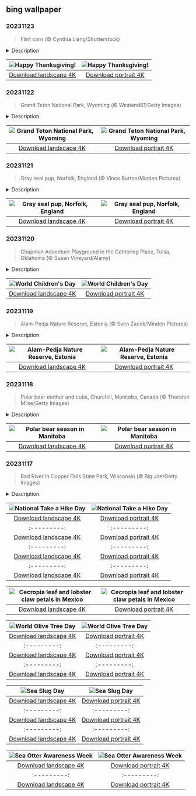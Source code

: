 ## bing wallpaper

### 20231123

> Flint corn (© Cynthia Liang/Shutterstock)

<details>
<summary>Description</summary>

> While people gather across the country for feasts of turkey, mashed potatoes, and stuffing, you may wonder about the origins of Thanksgiving. Early English settlers had plenty to be thankful for, whether surviving the long voyage to America or the first harsh winters. Written records tell of an early thanksgiving shared between Plymouth Pilgrims and Wampanoag Native Americans, who provided a harvest of corn, deer, and turkey. There were many early days of thanksgiving, but an official, national celebration was proclaimed by George Washington in 1789, and has been a part of our holiday season ever since. Today, we wish you good company and plenty of things to be thankful for. Happy Thanksgiving!
> 
> 
> 
> 

</details>

| ![Happy Thanksgiving!](https://cn.bing.com/th?id=OHR.FlintCorn_EN-US2819178375_UHD.jpg&pid=hp&w=400&h=224&rs=1&c=4) | ![Happy Thanksgiving!](https://cn.bing.com/th?id=OHR.FlintCorn_EN-US2819178375_1080x1920.jpg&pid=hp&w=155&h=315&rs=1&c=4) |
|:---------:|:---------:|
| [Download landscape 4K](https://cn.bing.com/th?id=OHR.FlintCorn_EN-US2819178375_UHD.jpg) | [Download portrait 4K](https://cn.bing.com/th?id=OHR.FlintCorn_EN-US2819178375_1080x1920.jpg) |

### 20231122

> Grand Teton National Park, Wyoming (© Westend61/Getty Images)

<details>
<summary>Description</summary>

> Today's image gives us a glimpse of beautiful Grand Teton National Park, in our least populous state, Wyoming. The park, established in 1929, encompasses lakes, the Snake River, and the Teton Range, famed for its series of sharp, jagged peaks. Bring your binoculars with you, and if it's summertime, be on the lookout for pronghorn, which travel about 150 miles to get there from Wyoming's Upper Green River Basin. They aren't the only creatures to visit seasonally; elk and bison are also summer visitors. These migrations play a vital role in the ecosystem of Grand Teton National Park. The animals help disperse seeds and are also food for predators.
> 
> 
> 
> 

</details>

| ![Grand Teton National Park, Wyoming](https://cn.bing.com/th?id=OHR.SnakeRiverTeton_EN-US2749569171_UHD.jpg&pid=hp&w=400&h=224&rs=1&c=4) | ![Grand Teton National Park, Wyoming](https://cn.bing.com/th?id=OHR.SnakeRiverTeton_EN-US2749569171_1080x1920.jpg&pid=hp&w=155&h=315&rs=1&c=4) |
|:---------:|:---------:|
| [Download landscape 4K](https://cn.bing.com/th?id=OHR.SnakeRiverTeton_EN-US2749569171_UHD.jpg) | [Download portrait 4K](https://cn.bing.com/th?id=OHR.SnakeRiverTeton_EN-US2749569171_1080x1920.jpg) |

### 20231121

> Gray seal pup, Norfolk, England (© Vince Burton/Minden Pictures)

<details>
<summary>Description</summary>

> Here in Norfolk, on the east coast of England, a seasonal wildlife spectacle is underway. Between early November and January, thousands of gray seal pups are born on the shoreline, a little earlier than those on US coasts. The seal moms feed their pups on the beach for three weeks, during which time the pups gain about 4.5 pounds a day. They stay on the beach until they shed their pale fur to make way for a waterproof, mottled gray coat. Then it's time to head to the sea and learn to hunt for themselves.
> 
> 
> 
> 

</details>

| ![Gray seal pup, Norfolk, England](https://cn.bing.com/th?id=OHR.HelloSeal_EN-US2666982656_UHD.jpg&pid=hp&w=400&h=224&rs=1&c=4) | ![Gray seal pup, Norfolk, England](https://cn.bing.com/th?id=OHR.HelloSeal_EN-US2666982656_1080x1920.jpg&pid=hp&w=155&h=315&rs=1&c=4) |
|:---------:|:---------:|
| [Download landscape 4K](https://cn.bing.com/th?id=OHR.HelloSeal_EN-US2666982656_UHD.jpg) | [Download portrait 4K](https://cn.bing.com/th?id=OHR.HelloSeal_EN-US2666982656_1080x1920.jpg) |

### 20231120

> Chapman Adventure Playground in the Gathering Place, Tulsa, Oklahoma (© Susan Vineyard/Alamy)

<details>
<summary>Description</summary>

> Children are the future and ensuring their well-being is fundamental to a thriving society. World Children's Day marks the day in 1989 that the UN General Assembly adopted the Convention on the Rights of the Child, an international treaty setting out children's rights all over the world.
> 
> To mark the day, we are at the Gathering Place in Tulsa, Oklahoma, where inventive playgrounds sit side-by-side with green spaces and scenic trails. Play is an important part of childhood and the park's adventure playground is designed to appeal to children at different stages of development, and with different physical abilities. With its creative tunnels, towering treehouses, twisted slides, play gardens, and water areas, children can explore, learn, and let their imaginations soar.
> 
> 

</details>

| ![World Children's Day](https://cn.bing.com/th?id=OHR.ChapmanAdventure_EN-US2522291999_UHD.jpg&pid=hp&w=400&h=224&rs=1&c=4) | ![World Children's Day](https://cn.bing.com/th?id=OHR.ChapmanAdventure_EN-US2522291999_1080x1920.jpg&pid=hp&w=155&h=315&rs=1&c=4) |
|:---------:|:---------:|
| [Download landscape 4K](https://cn.bing.com/th?id=OHR.ChapmanAdventure_EN-US2522291999_UHD.jpg) | [Download portrait 4K](https://cn.bing.com/th?id=OHR.ChapmanAdventure_EN-US2522291999_1080x1920.jpg) |

### 20231119

> Alam-Pedja Nature Reserve, Estonia (© Sven Zacek/Minden Pictures)

<details>
<summary>Description</summary>

> Among Estonia's stunning natural sites is the Alam-Pedja Nature Reserve, covering 132 square miles of wilderness in the heart of the country. This occasionally ice-covered, vast area of wetlands, forests, and rivers is the largest natural reserve in Estonia. From the majestic white-tailed eagle to the elusive black stork, more than 200 bird species can be found here. The landscape is a tapestry of aquatic forests: still water, bog, and floodplain forests. Winding trails and boardwalks invite explorers to craft their own adventures.
> 
> 
> 
> 

</details>

| ![Alam-Pedja Nature Reserve, Estonia](https://cn.bing.com/th?id=OHR.FrozenBog_EN-US2448711069_UHD.jpg&pid=hp&w=400&h=224&rs=1&c=4) | ![Alam-Pedja Nature Reserve, Estonia](https://cn.bing.com/th?id=OHR.FrozenBog_EN-US2448711069_1080x1920.jpg&pid=hp&w=155&h=315&rs=1&c=4) |
|:---------:|:---------:|
| [Download landscape 4K](https://cn.bing.com/th?id=OHR.FrozenBog_EN-US2448711069_UHD.jpg) | [Download portrait 4K](https://cn.bing.com/th?id=OHR.FrozenBog_EN-US2448711069_1080x1920.jpg) |

### 20231118

> Polar bear mother and cubs, Churchill, Manitoba, Canada (© Thorsten Milse/Getty Images)

<details>
<summary>Description</summary>

> On the shore of Hudson Bay, the Canadian town of Churchill, Manitoba is remote, but the sights are worth the journey. From beluga whales and northern lights to the shipwreck of the SS Ithaka and the Sea Walls murals, there are many surprises here. Moreover, it is also known as the 'polar bear capital of the world', thanks to its seasonal visitors. From October to November, these white giants pass through, waiting for Hudson Bay to freeze over so they can head out to hunt seals. Tourists can safely watch polar bears from the comfort of custom-built vehicles and a so-called 'polar bear jail' helps to manage bear-human interactions. Are you ready for a wild adventure that'll send chills down your spine, but in a good way?
> 
> 
> 
> 

</details>

| ![Polar bear season in Manitoba](https://cn.bing.com/th?id=OHR.MilsePolarBear_EN-US1615028560_UHD.jpg&pid=hp&w=400&h=224&rs=1&c=4) | ![Polar bear season in Manitoba](https://cn.bing.com/th?id=OHR.MilsePolarBear_EN-US1615028560_1080x1920.jpg&pid=hp&w=155&h=315&rs=1&c=4) |
|:---------:|:---------:|
| [Download landscape 4K](https://cn.bing.com/th?id=OHR.MilsePolarBear_EN-US1615028560_UHD.jpg) | [Download portrait 4K](https://cn.bing.com/th?id=OHR.MilsePolarBear_EN-US1615028560_1080x1920.jpg) |

### 20231117

> Bad River in Copper Falls State Park, Wisconsin (© Big Joe/Getty Images)

<details>
<summary>Description</summary>

> Take a hike, buddy! No, not the 'get out of here' version but the 'get out there' version. It's time to lace up those boots and take advantage of our national trails, which span over 91,000 miles. Back in the 1960s, President Lyndon B. Johnson signed the National Trails System Act into law, to preserve, promote, and develop scenic and historic trails across the country. Can't decide where to start? Our homepage image offers up one option which is awash with fall colors—Copper Falls State Park in Wisconsin. With 17 miles of trails along the Bad River, past waterfalls and ancient lava flows, this park has a lot to offer. Whether it's a rugged mountain path, a serene forest walk, or an oceanside stroll, this country has a trail waiting for you. But remember to respect nature, follow 'leave no trace' principles, and take nothing but photographs. Happy hiking!
> 
> 
> 
> 

</details>

| ![National Take a Hike Day](https://cn.bing.com/th?id=OHR.BadRiver_EN-US1270508214_UHD.jpg&pid=hp&w=400&h=224&rs=1&c=4) | ![National Take a Hike Day](https://cn.bing.com/th?id=OHR.BadRiver_EN-US1270508214_1080x1920.jpg&pid=hp&w=155&h=315&rs=1&c=4) |
|:---------:|:---------:|
| [Download landscape 4K](https://cn.bing.com/th?id=OHR.BadRiver_EN-US1270508214_UHD.jpg) | [Download portrait 4K](https://cn.bing.com/th?id=OHR.BadRiver_EN-US1270508214_1080x1920.jpg) |ekSweden_EN-US8292531624_1080x1920.jpg) |load landscape 4K](https://cn.bing.com/th?id=OHR.RussellLupines_EN-US8017518812_UHD.jpg) | [Download portrait 4K](https://cn.bing.com/th?id=OHR.RussellLupines_EN-US8017518812_1080x1920.jpg) |jpg) | [Download portrait 4K](https://cn.bing.com/th?id=OHR.DiwaliAyodhya_EN-US7782727326_1080x1920.jpg) |(https://cn.bing.com/th?id=OHR.BadlandsSunrise_EN-US7576048436_1080x1920.jpg) |
|:---------:|:---------:|
| [Download landscape 4K](https://cn.bing.com/th?id=OHR.NorwayBirch_ZH-CN5482311438_UHD.jpg) | [Download portrait 4K](https://cn.bing.com/th?id=OHR.NorwayBirch_ZH-CN5482311438_1080x1920.jpg) |https://cn.bing.com/th?id=OHR.LagoPehoe_EN-US6983781896_UHD.jpg) | [Download portrait 4K](https://cn.bing.com/th?id=OHR.LagoPehoe_EN-US6983781896_1080x1920.jpg) |m/th?id=OHR.BisonSnow_EN-US6764351912_UHD.jpg&pid=hp&w=400&h=224&rs=1&c=4) | ![National Bison Day](https://cn.bing.com/th?id=OHR.BisonSnow_EN-US6764351912_1080x1920.jpg&pid=hp&w=155&h=315&rs=1&c=4) |
|:---------:|:---------:|
| [Download landscape 4K](https://cn.bing.com/th?id=OHR.BisonSnow_EN-US6764351912_UHD.jpg) | [Download portrait 4K](https://cn.bing.com/th?id=OHR.BisonSnow_EN-US6764351912_1080x1920.jpg) |6_UHD.jpg) | [Download portrait 4K](https://cn.bing.com/th?id=OHR.DeathValleySalt_EN-US1068737086_1080x1920.jpg) |N-US0948108910_1080x1920.jpg) |ing.com/th?id=OHR.EagleTree_EN-US8588984234_1080x1920.jpg) |d portrait 4K](https://cn.bing.com/th?id=OHR.SurfSanDiego_EN-US0761983664_1080x1920.jpg) |?id=OHR.CormorantBridge_EN-US1902862286_1080x1920.jpg) |om/th?id=OHR.AmericanWetlands_EN-US1844827155_1080x1920.jpg&pid=hp&w=155&h=315&rs=1&c=4) |
|:---------:|:---------:|
| [Download landscape 4K](https://cn.bing.com/th?id=OHR.AmericanWetlands_EN-US1844827155_UHD.jpg) | [Download portrait 4K](https://cn.bing.com/th?id=OHR.AmericanWetlands_EN-US1844827155_1080x1920.jpg) |9784_UHD.jpg) | [Download portrait 4K](https://cn.bing.com/th?id=OHR.RedPlanetDay_EN-US9693219784_1080x1920.jpg) |r claw is often cultivated as an ornamental plant for tropical gardens. Gardeners looking to attract birds love the Heliconia because its plentiful nectar draws hummingbirds to its downward-facing flowers. Those same flowers have special recognition in Bolivia as 'patujú,' the national flower, which appears on one of the country's flags.
> 
> 

</details>

| ![Cecropia leaf and lobster claw petals in Mexico](https://cn.bing.com/th?id=OHR.Cecropia_EN-US9602789937_UHD.jpg&pid=hp&w=400&h=224&rs=1&c=4) | ![Cecropia leaf and lobster claw petals in Mexico](https://cn.bing.com/th?id=OHR.Cecropia_EN-US9602789937_1080x1920.jpg&pid=hp&w=155&h=315&rs=1&c=4) |
|:---------:|:---------:|
| [Download landscape 4K](https://cn.bing.com/th?id=OHR.Cecropia_EN-US9602789937_UHD.jpg) | [Download portrait 4K](https://cn.bing.com/th?id=OHR.Cecropia_EN-US9602789937_1080x1920.jpg) |though olive trees do not grow very tall, usually no more than 30 feet, they live a very long time. One of the oldest known trees in the world, in Portugal, is believed to be 3,350 years old. Many live for millennia, their trunks growing thick and gnarled, and their branches bearing fruit century after century. As civilizations rise and fall around them, these hardy trees remain resilient and steadfast.
> 
> 

</details>

| ![World Olive Tree Day](https://cn.bing.com/th?id=OHR.OliveTreeDay_EN-US9460125670_UHD.jpg&pid=hp&w=400&h=224&rs=1&c=4) | ![World Olive Tree Day](https://cn.bing.com/th?id=OHR.OliveTreeDay_EN-US9460125670_1080x1920.jpg&pid=hp&w=155&h=315&rs=1&c=4) |
|:---------:|:---------:|
| [Download landscape 4K](https://cn.bing.com/th?id=OHR.OliveTreeDay_EN-US9460125670_UHD.jpg) | [Download portrait 4K](https://cn.bing.com/th?id=OHR.OliveTreeDay_EN-US9460125670_1080x1920.jpg) |pid=hp&w=155&h=315&rs=1&c=4) |
|:---------:|:---------:|
| [Download landscape 4K](https://cn.bing.com/th?id=OHR.MonksMound_EN-US9323884241_UHD.jpg) | [Download portrait 4K](https://cn.bing.com/th?id=OHR.MonksMound_EN-US9323884241_1080x1920.jpg) |](https://cn.bing.com/th?id=OHR.Calacas_EN-US6430903741_UHD.jpg) | [Download portrait 4K](https://cn.bing.com/th?id=OHR.Calacas_EN-US6430903741_1080x1920.jpg) |.com/th?id=OHR.SealRiver_EN-US6267835630_1080x1920.jpg&pid=hp&w=155&h=315&rs=1&c=4) |
|:---------:|:---------:|
| [Download landscape 4K](https://cn.bing.com/th?id=OHR.SealRiver_EN-US6267835630_UHD.jpg) | [Download portrait 4K](https://cn.bing.com/th?id=OHR.SealRiver_EN-US6267835630_1080x1920.jpg) |e a more fitting name. Someone call Terry.
> 
> 

</details>

| ![Sea Slug Day](https://cn.bing.com/th?id=OHR.SeaAngel_EN-US5531672696_UHD.jpg&pid=hp&w=400&h=224&rs=1&c=4) | ![Sea Slug Day](https://cn.bing.com/th?id=OHR.SeaAngel_EN-US5531672696_1080x1920.jpg&pid=hp&w=155&h=315&rs=1&c=4) |
|:---------:|:---------:|
| [Download landscape 4K](https://cn.bing.com/th?id=OHR.SeaAngel_EN-US5531672696_UHD.jpg) | [Download portrait 4K](https://cn.bing.com/th?id=OHR.SeaAngel_EN-US5531672696_1080x1920.jpg) |OHR.DarkSkyAcadia_EN-US6966527964_1080x1920.jpg) |.bing.com/th?id=OHR.GoldenJellyfish_EN-US6743816471_1080x1920.jpg&pid=hp&w=155&h=315&rs=1&c=4) |
|:---------:|:---------:|
| [Download landscape 4K](https://cn.bing.com/th?id=OHR.GoldenJellyfish_EN-US6743816471_UHD.jpg) | [Download portrait 4K](https://cn.bing.com/th?id=OHR.GoldenJellyfish_EN-US6743816471_1080x1920.jpg) |ng.com/th?id=OHR.LastDollarRoad_EN-US7923638318_UHD.jpg&pid=hp&w=400&h=224&rs=1&c=4) | ![First day of autumn](https://cn.bing.com/th?id=OHR.LastDollarRoad_EN-US7923638318_1080x1920.jpg&pid=hp&w=155&h=315&rs=1&c=4) |
|:---------:|:---------:|
| [Download landscape 4K](https://cn.bing.com/th?id=OHR.LastDollarRoad_EN-US7923638318_UHD.jpg) | [Download portrait 4K](https://cn.bing.com/th?id=OHR.LastDollarRoad_EN-US7923638318_1080x1920.jpg) |ppers who hunted otters to near extinction before they were protected by law. Although sea otter populations have rebounded, they are still considered endangered. Otters live along the Pacific Coast of North America, from California up to Alaska. Although they can walk on land, they almost never find the need or desire to, even when it's nap time. When they're ready for a snooze, they'll raft up, wrap themselves in a strand of kelp to keep them from drifting away, and recline on the world's biggest waterbed.

</details>

| ![Sea Otter Awareness Week](https://cn.bing.com/th?id=OHR.SitkaOtters_EN-US7714053956_UHD.jpg&pid=hp&w=400&h=224&rs=1&c=4) | ![Sea Otter Awareness Week](https://cn.bing.com/th?id=OHR.SitkaOtters_EN-US7714053956_1080x1920.jpg&pid=hp&w=155&h=315&rs=1&c=4) |
|:---------:|:---------:|
| [Download landscape 4K](https://cn.bing.com/th?id=OHR.SitkaOtters_EN-US7714053956_UHD.jpg) | [Download portrait 4K](https://cn.bing.com/th?id=OHR.SitkaOtters_EN-US7714053956_1080x1920.jpg) |oo_EN-US7569665443_UHD.jpg&pid=hp&w=400&h=224&rs=1&c=4) | ![World Bamboo Day](https://cn.bing.com/th?id=OHR.ArashiyamaBamboo_EN-US7569665443_1080x1920.jpg&pid=hp&w=155&h=315&rs=1&c=4) |
|:---------:|:---------:|
| [Download landscape 4K](https://cn.bing.com/th?id=OHR.ArashiyamaBamboo_EN-US7569665443_UHD.jpg) | [Download portrait 4K](https://cn.bing.com/th?id=OHR.ArashiyamaBamboo_EN-US7569665443_1080x1920.jpg) |